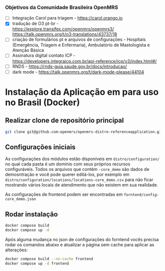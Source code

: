 ### Objetivos da Comunidade Brasileira OpenMRS

- [ ] Integração Carol para triagem - https://carol.orango.io
- [x] tradução de O3 pt-br - https://explore.transifex.com/openmrs/openmrs3/ https://talk.openmrs.org/t/o3-translations/43737/18
- [ ] criação de formulários pt e arquivos de configurações - Hospitais (Emergência, Triagem e Enfermaria), Ambulatório de Mastologista e Atenção Básica
- [ ] Assinatura digital contato ICP - https://developers.integraicp.com.br/api-reference/icp/v3/index.html#/
- [ ] RNDS - https://rnds-guia.saude.gov.br/docs/introducao/
- [ ] dark mode - https://talk.openmrs.org/t/dark-mode-please/44104

# Instalação da Aplicação em para uso no Brasil (Docker)

## Realizar clone de repositório principal

```sh
git clone git@github.com:openmrs/openmrs-distro-referenceapplication.git
```

## Configurações iniciais

As configurações dos módulos estão disponíveis em `distro/configuration/` no qual cada pasta é um domínio com seus próprios recursos configuráveis. Todos os arquivos que contém `-core_demo` são dados de demosntração e você pode querer editá-los, por exemplo em `distro/configuration/locations/locations-core_demo.csv` para não ficar mostrando vários locais de atendimento que não existem em sua realidade.

As configurações de frontend podem ser encontradas em `forntend/config-core_demo.json`

## Rodar instalação

```sh
docker compose build
docker compose up -d
```

Após alguma mudança no json de configurações do forntend vocês precisa rodar os comandos abaixo e atualizar a página sem cache para aplicar as alterações:

```sh
docker compose build --no-cache frontend
docker compose up -d frontend
```


